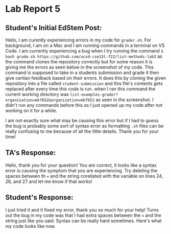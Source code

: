 # Lab Report 5

## Student's Initial EdStem Post:

Hello, I am curently experiencing errors in my code for `grader.sh`. For background, I am on a Mac and I am running commands in a terminal on VS Code. I am currently experiencing a bug when I try running the command `$ bash grade.sh https://github.com/ucsd-cse15l-f22/list-methods-lab3` as the command clones the repository correctly but for some reason it is giving me the errors as seen below in the screenshot of my code. This command is supposed to take in a students submission and grade it then give certian feedback based on their errors. It does this by cloning the given repository into a file called `student-submission` and this file's contents gets replaced after every time this code is run. when I ran this command the current working directory was `list-examples-grader?organization=mk7652&organization=mk7652` as seen in the screenshot. I didn't run any commands before this as I just opened up my code after not working on it for a while.   


I am not exactly sure what may be causing this error but if I had to guess the bug is probably some sort of syntax error as formatting `.sh` files can be really confusing to me because of all the little details. Thank you for your time!

## TA's Response:

Hello, thank you for your question! You are correct, it looks like a syntax error is causing the symptom that you are experiencing. Try deleting the spaces between th `=` and the string corellated with the variable on lines 24, 26, and 27 and let me know if that works!

## Student's Response:

I just tried it and it fixed my error, thank you so much for your help! Turns out the bug in my code was that I had extra spaces between the `=` and the string just like you said. Syntax can be really hard sometimes. Here's what my code looks like now.


